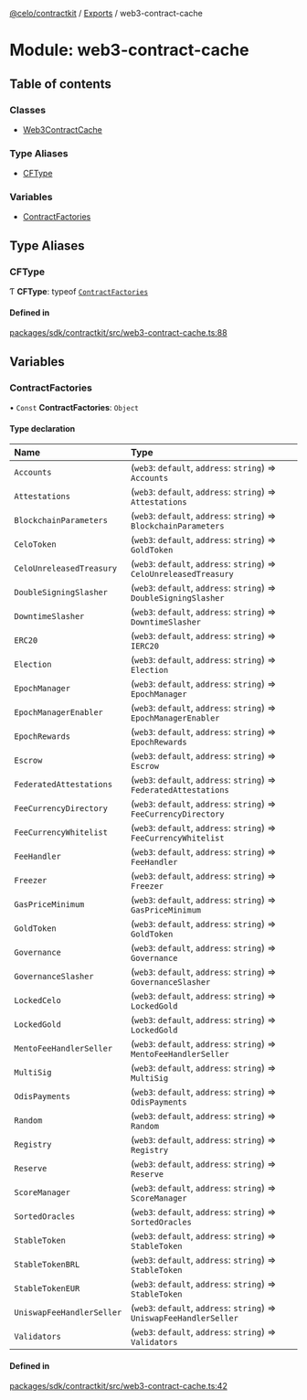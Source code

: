 [@celo/contractkit](../README.md) / [Exports](../modules.md) / web3-contract-cache

# Module: web3-contract-cache

## Table of contents

### Classes

- [Web3ContractCache](../classes/web3_contract_cache.Web3ContractCache.md)

### Type Aliases

- [CFType](web3_contract_cache.md#cftype)

### Variables

- [ContractFactories](web3_contract_cache.md#contractfactories)

## Type Aliases

### CFType

Ƭ **CFType**: typeof [`ContractFactories`](web3_contract_cache.md#contractfactories)

#### Defined in

[packages/sdk/contractkit/src/web3-contract-cache.ts:88](https://github.com/celo-org/developer-tooling/blob/master/packages/sdk/contractkit/src/web3-contract-cache.ts#L88)

## Variables

### ContractFactories

• `Const` **ContractFactories**: `Object`

#### Type declaration

| Name | Type |
| :------ | :------ |
| `Accounts` | (`web3`: `default`, `address`: `string`) => `Accounts` |
| `Attestations` | (`web3`: `default`, `address`: `string`) => `Attestations` |
| `BlockchainParameters` | (`web3`: `default`, `address`: `string`) => `BlockchainParameters` |
| `CeloToken` | (`web3`: `default`, `address`: `string`) => `GoldToken` |
| `CeloUnreleasedTreasury` | (`web3`: `default`, `address`: `string`) => `CeloUnreleasedTreasury` |
| `DoubleSigningSlasher` | (`web3`: `default`, `address`: `string`) => `DoubleSigningSlasher` |
| `DowntimeSlasher` | (`web3`: `default`, `address`: `string`) => `DowntimeSlasher` |
| `ERC20` | (`web3`: `default`, `address`: `string`) => `IERC20` |
| `Election` | (`web3`: `default`, `address`: `string`) => `Election` |
| `EpochManager` | (`web3`: `default`, `address`: `string`) => `EpochManager` |
| `EpochManagerEnabler` | (`web3`: `default`, `address`: `string`) => `EpochManagerEnabler` |
| `EpochRewards` | (`web3`: `default`, `address`: `string`) => `EpochRewards` |
| `Escrow` | (`web3`: `default`, `address`: `string`) => `Escrow` |
| `FederatedAttestations` | (`web3`: `default`, `address`: `string`) => `FederatedAttestations` |
| `FeeCurrencyDirectory` | (`web3`: `default`, `address`: `string`) => `FeeCurrencyDirectory` |
| `FeeCurrencyWhitelist` | (`web3`: `default`, `address`: `string`) => `FeeCurrencyWhitelist` |
| `FeeHandler` | (`web3`: `default`, `address`: `string`) => `FeeHandler` |
| `Freezer` | (`web3`: `default`, `address`: `string`) => `Freezer` |
| `GasPriceMinimum` | (`web3`: `default`, `address`: `string`) => `GasPriceMinimum` |
| `GoldToken` | (`web3`: `default`, `address`: `string`) => `GoldToken` |
| `Governance` | (`web3`: `default`, `address`: `string`) => `Governance` |
| `GovernanceSlasher` | (`web3`: `default`, `address`: `string`) => `GovernanceSlasher` |
| `LockedCelo` | (`web3`: `default`, `address`: `string`) => `LockedGold` |
| `LockedGold` | (`web3`: `default`, `address`: `string`) => `LockedGold` |
| `MentoFeeHandlerSeller` | (`web3`: `default`, `address`: `string`) => `MentoFeeHandlerSeller` |
| `MultiSig` | (`web3`: `default`, `address`: `string`) => `MultiSig` |
| `OdisPayments` | (`web3`: `default`, `address`: `string`) => `OdisPayments` |
| `Random` | (`web3`: `default`, `address`: `string`) => `Random` |
| `Registry` | (`web3`: `default`, `address`: `string`) => `Registry` |
| `Reserve` | (`web3`: `default`, `address`: `string`) => `Reserve` |
| `ScoreManager` | (`web3`: `default`, `address`: `string`) => `ScoreManager` |
| `SortedOracles` | (`web3`: `default`, `address`: `string`) => `SortedOracles` |
| `StableToken` | (`web3`: `default`, `address`: `string`) => `StableToken` |
| `StableTokenBRL` | (`web3`: `default`, `address`: `string`) => `StableToken` |
| `StableTokenEUR` | (`web3`: `default`, `address`: `string`) => `StableToken` |
| `UniswapFeeHandlerSeller` | (`web3`: `default`, `address`: `string`) => `UniswapFeeHandlerSeller` |
| `Validators` | (`web3`: `default`, `address`: `string`) => `Validators` |

#### Defined in

[packages/sdk/contractkit/src/web3-contract-cache.ts:42](https://github.com/celo-org/developer-tooling/blob/master/packages/sdk/contractkit/src/web3-contract-cache.ts#L42)
